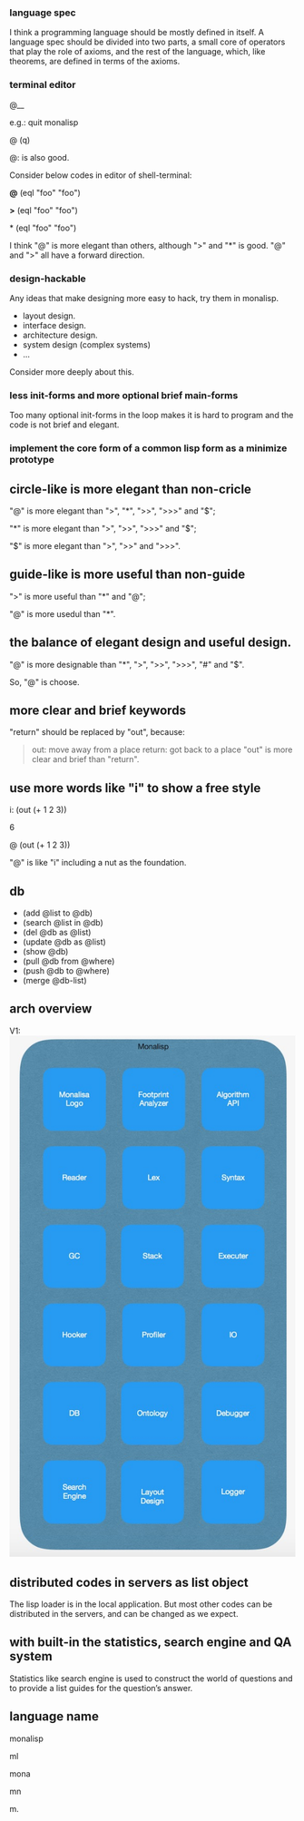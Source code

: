 
### language spec 
I think a programming language should be mostly defined in itself. A language spec should be divided into two parts, a small core of operators that play the role of axioms, 
and the rest of the language, which, like theorems, are defined in terms of the axioms.

### terminal editor

@__

e.g.:  quit monalisp

@ (q)

@: is also good.


Consider below codes in editor of shell-terminal:

   **@** (eql "foo" "foo")

   **>** (eql "foo" "foo")

   \* (eql "foo" "foo")

I think "@" is more elegant than others, although ">" and "*" is good.
"@" and ">" all have a forward direction.


### design-hackable

Any ideas that make designing more easy to hack, try them in monalisp.

- layout design.
- interface design.
- architecture design.
- system design (complex systems)
- ...

Consider more deeply about this.



### less init-forms and more optional brief main-forms

Too many optional init-forms in the loop makes it is hard to program and the code is not brief and elegant.

### implement the core form of a common lisp form as a minimize prototype


## circle-like is more elegant than non-cricle
"@" is more elegant than ">", "*", ">>", ">>>" and "$";

"*" is more elegant than ">", ">>", ">>>" and "$";

"$" is more elegant than ">", ">>" and ">>>".

## guide-like is more useful than non-guide

">" is more useful than "*" and "@";

"@" is more usedul than "*".

## the balance of elegant design and useful design.

"@" is more designable than "*", ">", ">>", ">>>", "#" and "$".

So, "@" is choose.


## more clear and brief keywords

"return" should be replaced by "out", because:

> out: move away from a place
return: got back to a place
"out" is more clear and brief than "return".


## use more words like "i" to show a free style

i: (out (+ 1 2 3))

6

@ (out (+ 1 2 3))

"@" is like "i" including a nut as the foundation.


## db

- (add @list to @db)
- (search @list in @db)
- (del @db as @list)
- (update @db as @list)
- (show @db)
- (pull @db from @where)
- (push @db to @where)
- (merge @db-list)



## arch overview

V1:
![Image](doc/arch-draft-v1.jpg "arch-draft")


## distributed codes in servers as list object

The lisp loader is in the local application.
But most other codes can be distributed in the servers, and can be changed as we expect.


## with built-in the statistics, search engine and QA system
  
Statistics like search engine is used to construct the world of questions and to provide 
a list guides for the question’s answer.


## language name

monalisp

ml

mona

mn

m.














